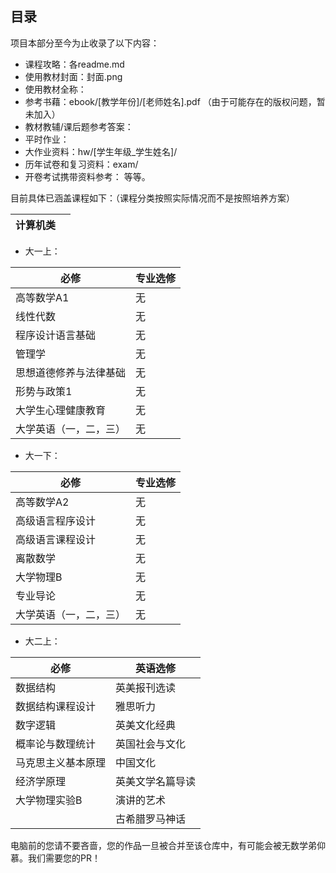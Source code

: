 ## 目录

项目本部分至今为止收录了以下内容：

- 课程攻略：各readme.md
- 使用教材封面：封面.png
- 使用教材全称：
- 参考书藉：ebook/[教学年份]/[老师姓名].pdf （由于可能存在的版权问题，暂未加入）
- 教材教辅/课后题参考答案：
- 平时作业：
- 大作业资料：hw/[学生年级_学生姓名]/
- 历年试卷和复习资料：exam/
- 开卷考试携带资料参考：
等等。

目前具体已涵盖课程如下：（课程分类按照实际情况而不是按照培养方案）

| 计算机类               |                | 
| ---------------------- | -------------- |

- 大一上：

| 必修                   | 专业选修       |  
| ---------------------- | -------------- | 
| 高等数学A1             | 无             | 
| 线性代数               | 无             | 
| 程序设计语言基础       | 无             |
| 管理学                 | 无             | 
| 思想道德修养与法律基础 | 无             | 
| 形势与政策1            | 无             | 
| 大学生心理健康教育     | 无             | 
| 大学英语（一，二，三） | 无             | 

- 大一下：                             

| 必修                   | 专业选修       |
| ---------------------- | -------------- | 
| 高等数学A2             | 无             | 
| 高级语言程序设计       | 无             |
| 高级语言课程设计       | 无             | 
| 离散数学               | 无             | 
| 大学物理B              | 无             |         
| 专业导论               | 无             | 
| 大学英语（一，二，三） | 无             | 

- 大二上：                                 

| 必修                   | 英语选修       |
| ---------------------- | -------------- | 
| 数据结构               | 英美报刊选读   | 
| 数据结构课程设计       | 雅思听力       |
| 数字逻辑               | 英美文化经典   |
| 概率论与数理统计       | 英国社会与文化 | 
| 马克思主义基本原理     | 中国文化       | 
| 经济学原理             | 英美文学名篇导读 |
| 大学物理实验B          | 演讲的艺术     | 
|                        | 古希腊罗马神话 |







电脑前的您请不要吝啬，您的作品一旦被合并至该仓库中，有可能会被无数学弟仰慕。我们需要您的PR！
